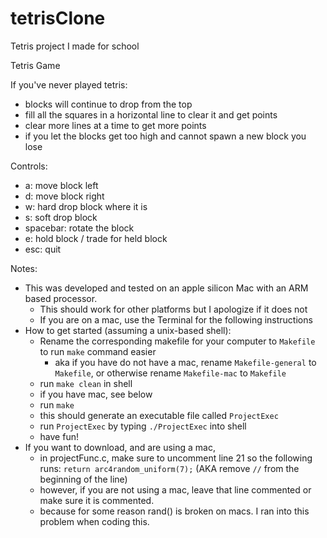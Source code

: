 # tetrisClone
Tetris project I made for school

Tetris Game

If you've never played tetris:
- blocks will continue to drop from the top
- fill all the squares in a horizontal line to clear it and get points
- clear more lines at a time to get more points
- if you let the blocks get too high and cannot spawn a new block you lose

Controls:
- a: move block left
- d: move block right
- w: hard drop block where it is
- s: soft drop block
- spacebar: rotate the block
- e: hold block / trade for held block
- esc: quit

Notes:
- This was developed and tested on an apple silicon Mac with an ARM based processor.
    - This should work for other platforms but I apologize if it does not
    - If you are on a mac, use the Terminal for the following instructions
- How to get started (assuming a unix-based shell):
    - Rename the corresponding makefile for your computer to `Makefile` to run `make` command easier
        - aka if you have do not have a mac, rename `Makefile-general` to `Makefile`, or otherwise rename `Makefile-mac` to `Makefile`
    - run `make clean` in shell
    - if you have mac, see below
    - run `make`
    - this should generate an executable file called `ProjectExec`
    - run `ProjectExec` by typing `./ProjectExec` into shell
    - have fun!
- If you want to download, and are using a mac,
    - in projectFunc.c, make sure to uncomment line 21 so the following runs:
      `return arc4random_uniform(7);`
      (AKA remove `//` from the beginning of the line)
    - however, if you are not using a mac, leave that line commented or make sure it is commented.
    - because for some reason rand() is broken on macs. I ran into this problem when coding this.
